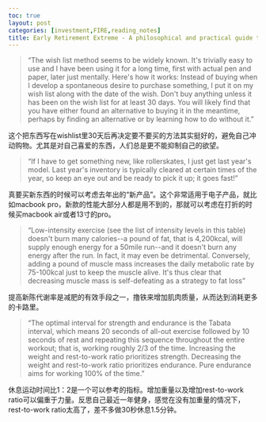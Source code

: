 ```yaml
---
toc: true
layout: post
categories: [investment,FIRE,reading_notes]
title: Early Retirement Extreme - A philosophical and practical guide to financial independence - 20
---
```

> “The wish list method seems to be widely known. It's trivially easy to use and I have been using it for a long time, first with actual pen and paper, later just mentally. Here's how it works: Instead of buying when I develop a spontaneous desire to purchase something, I put it on my wish list along with the date of the wish. Don't buy anything unless it has been on the wish list for at least 30 days. You will likely find that you have either found an alternative to buying it in the meantime, perhaps by finding an alternative or by learning how to do without it.”

这个把东西写在wishlist里30天后再决定要不要买的方法其实挺好的，避免自己冲动购物。尤其是对自己喜爱的东西，人们总是更不能抑制自己的欲望。

> “If I have to get something new, like rollerskates, I just get last year's model. Last year's inventory is typically cleared at certain times of the year, so keep an eye out and be ready to pick it up; it goes fast!”

真要买新东西的时候可以考虑去年出的“新产品”。这个非常适用于电子产品，就比如macbook pro，新款的性能大部分人都是用不到的，那就可以考虑在打折的时候买macbook air或者13寸的pro。

> “Low-intensity exercise (see the list of intensity levels in this table) doesn't burn many calories--a pound of fat, that is 4,200kcal, will supply enough energy for a 50mile run--and it doesn't burn any energy after the run. In fact, it may even be detrimental. Conversely, adding a pound of muscle mass increases the daily metabolic rate by 75-100kcal just to keep the muscle alive. It's thus clear that decreasing muscle mass is self-defeating as a strategy to fat loss”

提高新陈代谢率是减肥的有效手段之一，撸铁来增加肌肉质量，从而达到消耗更多的卡路里。

> “The optimal interval for strength and endurance is the Tabata interval, which means 20 seconds of all-out exercise followed by 10 seconds of rest and repeating this sequence throughout the entire workout; that is, working roughly 2/3 of the time. Increasing the weight and rest-to-work ratio prioritizes strength. Decreasing the weight and rest-to-work ratio prioritizes endurance. Pure endurance aims for working 100% of the time.”

休息运动时间比1：2是一个可以参考的指标。增加重量以及增加rest-to-work ratio可以偏重于力量。反思自己最近一年健身，感觉在没有加重量的情况下，rest-to-work ratio太高了，差不多做30秒休息1.5分钟。






